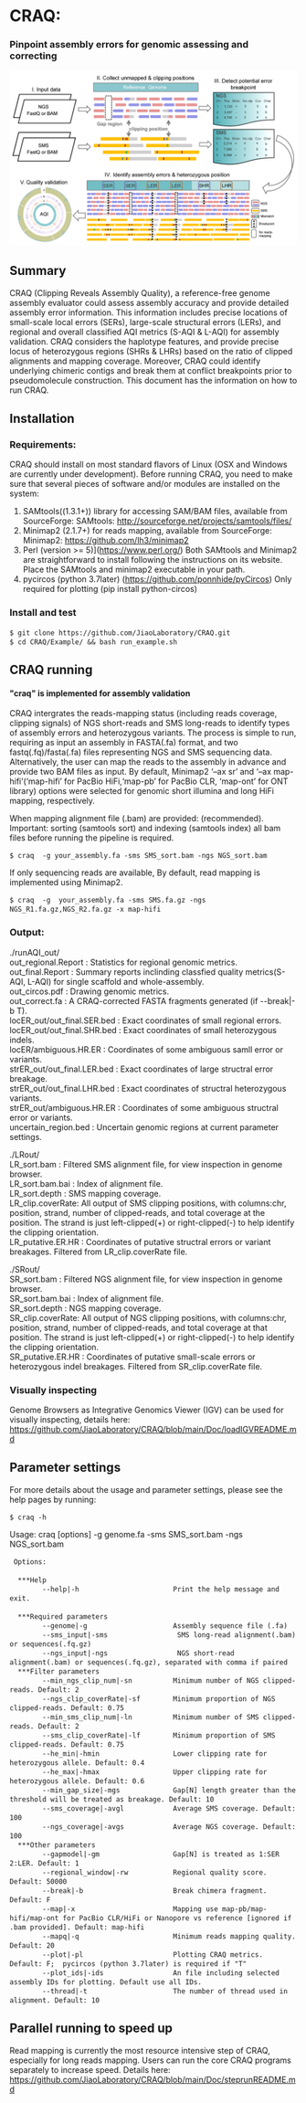 # CRAQ:
### Pinpoint assembly errors for genomic assessing and correcting
![image](https://github.com/JiaoLaboratory/CRAQ/blob/main/Fig.png) 
## Summary
CRAQ (Clipping Reveals Assembly Quality), a reference-free genome assembly evaluator could assess assembly accuracy and provide detailed assembly error information. This information includes precise locations of small-scale local errors (SERs), large-scale structural errors (LERs), and regional and overall classified AQI metrics (S-AQI & L-AQI) for assembly validation. CRAQ considers the haplotype features, and provide precise locus of heterozygous regions (SHRs & LHRs) based on the ratio of clipped alignments and mapping coverage. Moreover, CRAQ could identify underlying chimeric contigs and break them at conflict breakpoints prior to pseudomolecule construction. This document has the information on how to run CRAQ.

## Installation

### Requirements:
CRAQ should install on most standard flavors of Linux (OSX and Windows are currently under development). Before running CRAQ, you need to make sure that several pieces of software and/or modules are installed on the system:

1. SAMtools((1.3.1+)) library for accessing SAM/BAM files, available from SourceForge:
    SAMtools: http://sourceforge.net/projects/samtools/files/
2. Minimap2 (2.1.7+) for reads mapping, available from SourceForge:
    Minimap2: https://github.com/lh3/minimap2
3. Perl (version >= 5)](https://www.perl.org/)
Both SAMtools and Minimap2 are straightforward to install following the instructions on its website.
Place the SAMtools and minimap2 executable in your path.
4. pycircos (python 3.7later) (https://github.com/ponnhide/pyCircos) 
Only required for plotting (pip install python-circos)  
### Install and test

```
$ git clone https://github.com/JiaoLaboratory/CRAQ.git  
$ cd CRAQ/Example/ && bash run_example.sh
```

## CRAQ running
#### "craq" is implemented for assembly validation
CRAQ intergrates the reads-mapping status (including reads coverage, clipping signals) of NGS short-reads and SMS long-reads to identify types of assembly errors and heterozygous variants. The process is simple to run, requiring as input an assembly in FASTA(.fa) format, and two fastq(.fq)/fasta(.fa) files representing NGS and SMS sequencing data. Alternatively, the user can map the reads to the assembly in advance and provide two BAM files as input. By default, Minimap2 ‘–ax sr’ and  ‘–ax map-hifi’(‘map-hifi’ for PacBio HiFi,‘map-pb’ for PacBio CLR, ‘map-ont’ for ONT library) options were selected for genomic short illumina and long HiFi mapping, respectively.

When mapping alignment file (.bam) are provided: (recommended). Important: sorting (samtools sort) and indexing (samtools index) all bam files before running the pipeline is required.
```
$ craq  -g your_assembly.fa -sms SMS_sort.bam -ngs NGS_sort.bam 
```     
If only sequencing reads are available, By default, read mapping is implemented using Minimap2.   
```
$ craq  -g  your_assembly.fa -sms SMS.fa.gz -ngs NGS_R1.fa.gz,NGS_R2.fa.gz -x map-hifi
```

### Output:  
./runAQI_out/  
out_regional.Report : Statistics for regional genomic metrics.  
out_final.Report : Summary reports inclinding classfied quality metrics(S-AQI, L-AQI) for single scaffold and whole-assembly.  
out_circos.pdf : Drawing genomic metrics.  
out_correct.fa : A CRAQ-corrected FASTA fragments generated (if --break|-b T).  
locER_out/out_final.SER.bed	: Exact coordinates of small regional errors.  
locER_out/out_final.SHR.bed     : Exact coordinates of small heterozygous indels.  
locER/ambiguous.HR.ER : Coordinates of some ambiguous samll error or variants.  
strER_out/out_final.LER.bed	: Exact coordinates of large structral error breakage.  
strER_out/out_final.LHR.bed	: Exact coordinates of structral heterozygous variants.  
strER_out/ambiguous.HR.ER : Coordinates of some ambiguous structral error or variants.  
uncertain_region.bed : Uncertain genomic regions at current parameter settings.  

./LRout/  
LR_sort.bam : Filtered SMS alignment file, for view inspection in genome browser.  
LR_sort.bam.bai : Index of alignment file.  
LR_sort.depth : SMS mapping coverage.  
LR_clip.coverRate: All output of SMS clipping positions, with columns:chr, position, strand, number of clipped-reads, and total coverage at the position. The strand is just left-clipped(+) or right-clipped(-) to help identify the clipping orientation.  
LR_putative.ER.HR : Coordinates of putative structral errors or variant breakages. Filtered from LR_clip.coverRate file.  

./SRout/  
SR_sort.bam : Filtered NGS alignment file, for view inspection in genome browser.  
SR_sort.bam.bai : Index of alignment file.  
SR_sort.depth : NGS mapping coverage.  
SR_clip.coverRate: All output of NGS clipping positions, with columns:chr, position, strand, number of clipped-reads, and total coverage at that position. The strand is just left-clipped(+) or right-clipped(-) to help identify the clipping orientation.  
SR_putative.ER.HR : Coordinates of putative small-scale errors or heterozygous indel breakages. Filtered from SR_clip.coverRate file.  

### Visually inspecting
Genome Browsers as Integrative Genomics Viewer (IGV) can be used for visually inspecting, details here: https://github.com/JiaoLaboratory/CRAQ/blob/main/Doc/loadIGVREADME.md


##  Parameter settings
For more details about the usage and parameter settings, please see the help pages by running:
```
$ craq -h
```
Usage:
      craq [options] -g genome.fa -sms SMS_sort.bam -ngs NGS_sort.bam

     Options:

      ***Help
            --help|-h                       Print the help message and exit.

      ***Required parameters
            --genome|-g                     Assembly sequence file (.fa)
            --sms_input|-sms                 SMS long-read alignment(.bam) or sequences(.fq.gz)
            --ngs_input|-ngs                 NGS short-read alignment(.bam) or sequences(.fq.gz), separated with comma if paired
      ***Filter parameters
            --min_ngs_clip_num|-sn          Minimum number of NGS clipped-reads. Default: 2
            --ngs_clip_coverRate|-sf        Minimum proportion of NGS clipped-reads. Default: 0.75
            --min_sms_clip_num|-ln          Minimum number of SMS clipped-reads. Default: 2
            --sms_clip_coverRate|-lf        Minimum proportion of SMS clipped-reads. Default: 0.75
            --he_min|-hmin                  Lower clipping rate for heterozygous allele. Default: 0.4
            --he_max|-hmax                  Upper clipping rate for heterozygous allele. Default: 0.6
            --min_gap_size|-mgs             Gap[N] length greater than the threshold will be treated as breakage. Default: 10
            --sms_coverage|-avgl            Average SMS coverage. Default: 100
            --ngs_coverage|-avgs            Average NGS coverage. Default: 100
      ***Other parameters
            --gapmodel|-gm                  Gap[N] is treated as 1:SER 2:LER. Default: 1
            --regional_window|-rw           Regional quality score. Default: 50000
            --break|-b                      Break chimera fragment. Default: F
            --map|-x                        Mapping use map-pb/map-hifi/map-ont for PacBio CLR/HiFi or Nanopore vs reference [ignored if .bam provided]. Default: map-hifi
            --mapq|-q                       Minimum reads mapping quality. Default: 20
            --plot|-pl                      Plotting CRAQ metrics. Default: F;  pycircos (python 3.7later) is required if "T"
            --plot_ids|-ids                 An file including selected assembly IDs for plotting. Default use all IDs.                       
            --thread|-t                     The number of thread used in alignment. Default: 10



## Parallel running to speed up
Read mapping is currently the most resource intensive step of CRAQ, especially for long reads mapping. Users can run the core CRAQ programs separately to increase speed. Details here: https://github.com/JiaoLaboratory/CRAQ/blob/main/Doc/steprunREADME.md  
